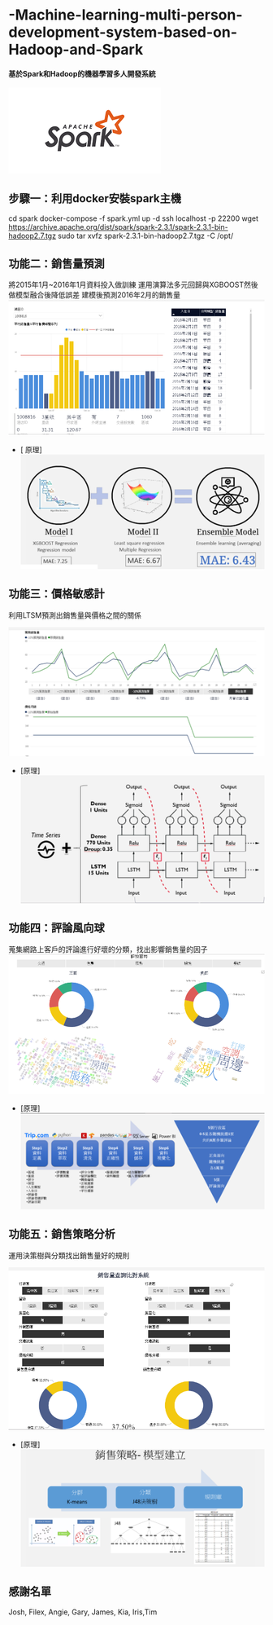 # -Machine-learning-multi-person-development-system-based-on-Hadoop-and-Spark
#### 基於Spark和Hadoop的機器學習多人開發系統


![image](https://github.com/mv123453715/-Machine-learning-multi-person-development-system-based-on-Hadoop-and-Spark/blob/master/spark.png)
 
## 步驟一：利用docker安裝spark主機
cd spark
docker-compose -f spark.yml up -d
ssh localhost -p 22200
wget https://archive.apache.org/dist/spark/spark-2.3.1/spark-2.3.1-bin-hadoop2.7.tgz
sudo tar xvfz spark-2.3.1-bin-hadoop2.7.tgz -C /opt/



## 功能二：銷售量預測
將2015年1月~2016年1月資料投入做訓練
運用演算法多元回歸與XGBOOST然後做模型融合後降低誤差
建模後預測2016年2月的銷售量
![image](https://github.com/mv123453715/Sales-volume-forecasting-and-analysis-system/blob/master/%E9%8A%B7%E5%94%AE%E9%87%8F%E9%A0%90%E6%B8%AC.PNG)
 
+ [ 原理]
![image](https://github.com/mv123453715/Sales-volume-forecasting-and-analysis-system/blob/master/%E9%8A%B7%E5%94%AE%E9%87%8F%E9%A0%90%E6%B8%AC%E5%8E%9F%E7%90%86.PNG)
 
## 功能三：價格敏感計
利用LTSM預測出銷售量與價格之間的關係

![image](https://github.com/mv123453715/Sales-volume-forecasting-and-analysis-system/blob/master/%E5%83%B9%E6%A0%BC%E6%95%8F%E6%84%9F%E8%A8%88.PNG)

+ [原理]
![image](https://github.com/mv123453715/Sales-volume-forecasting-and-analysis-system/blob/master/%E5%83%B9%E6%A0%BC%E6%95%8F%E6%84%9F%E8%A8%88%E5%8E%9F%E7%90%86.PNG)

## 功能四：評論風向球
蒐集網路上客戶的評論進行好壞的分類，找出影響銷售量的因子
![image](https://github.com/mv123453715/Sales-volume-forecasting-and-analysis-system/blob/master/%E8%A9%95%E8%AB%96%E9%A2%A8%E5%90%91%E7%90%83.PNG)

+ [原理]
![image](https://github.com/mv123453715/Sales-volume-forecasting-and-analysis-system/blob/master/%E8%A9%95%E8%AB%96%E9%A2%A8%E5%90%91%E7%90%83%20%E5%8E%9F%E7%90%86.PNG)

## 功能五：銷售策略分析
運用決策樹與分類找出銷售量好的規則

![image](https://github.com/mv123453715/Sales-volume-forecasting-and-analysis-system/blob/master/%E9%8A%B7%E5%94%AE%E7%AD%96%E7%95%A5.PNG)


+ [原理]
![image](https://github.com/mv123453715/Sales-volume-forecasting-and-analysis-system/blob/master/%E9%8A%B7%E5%94%AE%E7%AD%96%E7%95%A5%E5%8E%9F%E7%90%86.PNG)

## 感謝名單
Josh, Filex, Angie, Gary, James, Kia, Iris,Tim

